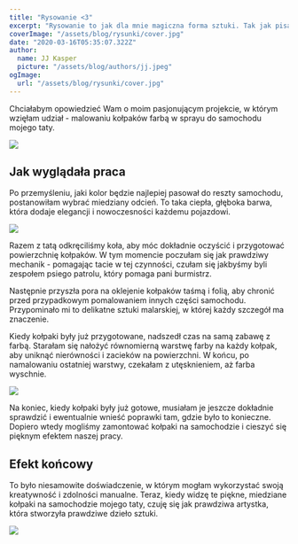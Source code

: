 ```yaml
---
title: "Rysowanie <3"
excerpt: "Rysowanie to jak dla mnie magiczna forma sztuki. Tak jak pisarz tworzący swoją opowieść, ja kreuję swój świat przy pomocy farb, ołówków i papieru. Kiedy rysuję, czuję, że jestem wolna od ograniczeń rzeczywistości i mogę stworzyć wszystko, o czym zamarzę."
coverImage: "/assets/blog/rysunki/cover.jpg"
date: "2020-03-16T05:35:07.322Z"
author:
  name: JJ Kasper
  picture: "/assets/blog/authors/jj.jpeg"
ogImage:
  url: "/assets/blog/rysunki/cover.jpg"
---
```


Chciałabym opowiedzieć Wam o moim pasjonującym projekcie, w którym wzięłam udział - malowaniu kołpaków farbą w sprayu do samochodu mojego taty.

![](https://i.ibb.co/5KZvHY1/279903419-321090150150502-702076264590928446-n.jpg)

## Jak wyglądała praca

Po przemyśleniu, jaki kolor będzie najlepiej pasował do reszty samochodu, postanowiłam wybrać miedziany odcień. To taka ciepła, głęboka barwa, która dodaje elegancji i nowoczesności każdemu pojazdowi.

![](https://i.ibb.co/pbFQxSP/279770633-344290801019678-1661402090032036200-n.jpg)

Razem z tatą odkręciliśmy koła, aby móc dokładnie oczyścić i przygotować powierzchnię kołpaków. W tym momencie poczułam się jak prawdziwy mechanik - pomagając tacie w tej czynności, czułam się jakbyśmy byli zespołem psiego patrolu, który pomaga pani burmistrz.

Następnie przyszła pora na oklejenie kołpaków taśmą i folią, aby chronić przed przypadkowym pomalowaniem innych części samochodu. Przypominało mi to delikatne sztuki malarskiej, w której każdy szczegół ma znaczenie.

Kiedy kołpaki były już przygotowane, nadszedł czas na samą zabawę z farbą. Starałam się nałożyć równomierną warstwę farby na każdy kołpak, aby uniknąć nierówności i zacieków na powierzchni. W końcu, po namalowaniu ostatniej warstwy, czekałam z utęsknieniem, aż farba wyschnie.

![](https://i.ibb.co/SX3KXyY/279943862-410651883932813-5200632265605918155-n.jpg)

Na koniec, kiedy kołpaki były już gotowe, musiałam je jeszcze dokładnie sprawdzić i ewentualnie wnieść poprawki tam, gdzie było to konieczne. Dopiero wtedy mogliśmy zamontować kołpaki na samochodzie i cieszyć się pięknym efektem naszej pracy.

## Efekt końcowy

To było niesamowite doświadczenie, w którym mogłam wykorzystać swoją kreatywność i zdolności manualne. Teraz, kiedy widzę te piękne, miedziane kołpaki na samochodzie mojego taty, czuję się jak prawdziwa artystka, która stworzyła prawdziwe dzieło sztuki.

![](https://i.ibb.co/nBV7kMc/279793651-334134988820954-3708177780967655409-n.jpg)
